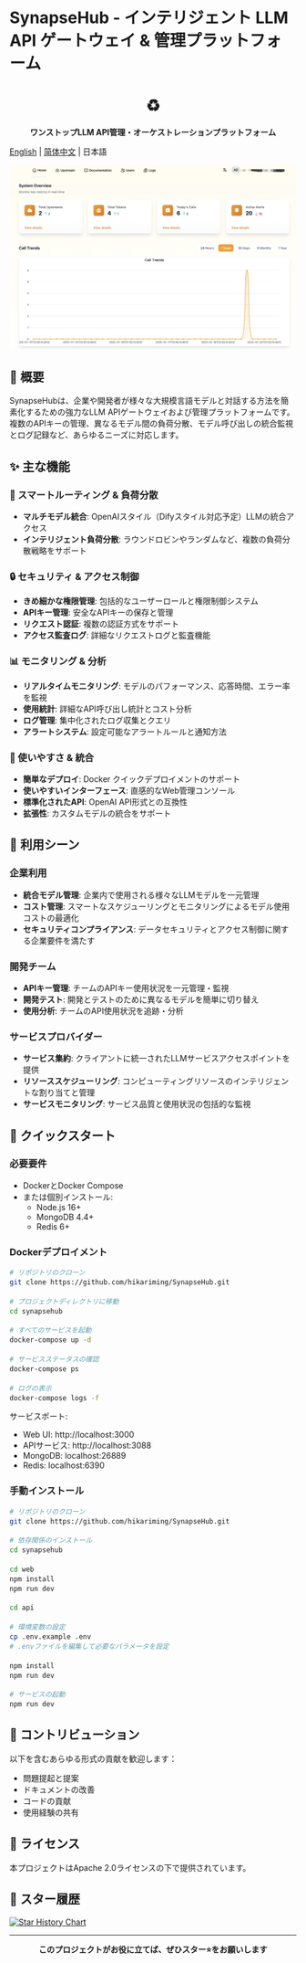 # SynapseHub - インテリジェント LLM API ゲートウェイ & 管理プラットフォーム

<div align="center">
  <h1>♻️</h1>
  <p><strong>ワンストップLLM API管理・オーケストレーションプラットフォーム</strong></p>
</div>

[English](README_EN.md) | [简体中文](README.md) | 日本語

![SynapseHub ダッシュボードプレビュー](view.png)

## 🌟 概要

SynapseHubは、企業や開発者が様々な大規模言語モデルと対話する方法を簡素化するための強力なLLM APIゲートウェイおよび管理プラットフォームです。複数のAPIキーの管理、異なるモデル間の負荷分散、モデル呼び出しの統合監視とログ記録など、あらゆるニーズに対応します。

## ✨ 主な機能

### 🚀 スマートルーティング & 負荷分散
- **マルチモデル統合**: OpenAIスタイル（Difyスタイル対応予定）LLMの統合アクセス
- **インテリジェント負荷分散**: ラウンドロビンやランダムなど、複数の負荷分散戦略をサポート

### 🔒 セキュリティ & アクセス制御
- **きめ細かな権限管理**: 包括的なユーザーロールと権限制御システム
- **APIキー管理**: 安全なAPIキーの保存と管理
- **リクエスト認証**: 複数の認証方式をサポート
- **アクセス監査ログ**: 詳細なリクエストログと監査機能

### 📊 モニタリング & 分析
- **リアルタイムモニタリング**: モデルのパフォーマンス、応答時間、エラー率を監視
- **使用統計**: 詳細なAPI呼び出し統計とコスト分析
- **ログ管理**: 集中化されたログ収集とクエリ
- **アラートシステム**: 設定可能なアラートルールと通知方法

### 🔌 使いやすさ & 統合
- **簡単なデプロイ**: Docker クイックデプロイメントのサポート
- **使いやすいインターフェース**: 直感的なWeb管理コンソール
- **標準化されたAPI**: OpenAI API形式との互換性
- **拡張性**: カスタムモデルの統合をサポート

## 🎯 利用シーン

### 企業利用
- **統合モデル管理**: 企業内で使用される様々なLLMモデルを一元管理
- **コスト管理**: スマートなスケジューリングとモニタリングによるモデル使用コストの最適化
- **セキュリティコンプライアンス**: データセキュリティとアクセス制御に関する企業要件を満たす

### 開発チーム
- **APIキー管理**: チームのAPIキー使用状況を一元管理・監視
- **開発テスト**: 開発とテストのために異なるモデルを簡単に切り替え
- **使用分析**: チームのAPI使用状況を追跡・分析

### サービスプロバイダー
- **サービス集約**: クライアントに統一されたLLMサービスアクセスポイントを提供
- **リソーススケジューリング**: コンピューティングリソースのインテリジェントな割り当てと管理
- **サービスモニタリング**: サービス品質と使用状況の包括的な監視

## 🚀 クイックスタート

### 必要要件
- DockerとDocker Compose
- または個別インストール:
  - Node.js 16+
  - MongoDB 4.4+
  - Redis 6+

### Dockerデプロイメント
```bash
# リポジトリのクローン
git clone https://github.com/hikariming/SynapseHub.git

# プロジェクトディレクトリに移動
cd synapsehub

# すべてのサービスを起動
docker-compose up -d

# サービスステータスの確認
docker-compose ps

# ログの表示
docker-compose logs -f
```

サービスポート:
- Web UI: http://localhost:3000
- APIサービス: http://localhost:3088
- MongoDB: localhost:26889
- Redis: localhost:6390

### 手動インストール
```bash
# リポジトリのクローン
git clone https://github.com/hikariming/SynapseHub.git

# 依存関係のインストール
cd synapsehub

cd web
npm install
npm run dev

cd api

# 環境変数の設定
cp .env.example .env
# .envファイルを編集して必要なパラメータを設定

npm install
npm run dev

# サービスの起動
npm run dev
```

## 🤝 コントリビューション

以下を含むあらゆる形式の貢献を歓迎します：
- 問題提起と提案
- ドキュメントの改善
- コードの貢献
- 使用経験の共有

## 📄 ライセンス

本プロジェクトはApache 2.0ライセンスの下で提供されています。

## 🌟 スター履歴

[![Star History Chart](https://api.star-history.com/svg?repos=hikariming/SynapseHub&type=Date)](https://star-history.com/#hikariming/SynapseHub&Date)

---

<div align="center">
  <strong>このプロジェクトがお役に立てば、ぜひスター⭐️をお願いします</strong>
</div> 